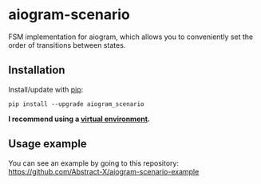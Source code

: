 # aiogram-scenario
FSM implementation for aiogram, which allows you to conveniently set the order of transitions between states.
  
## Installation
Install/update with [pip](https://pip.pypa.io/en/stable/):
``` shell
pip install --upgrade aiogram_scenario 
```
**I recommend using a [virtual environment](https://docs.python.org/3.7/library/venv.html).**
  
## Usage example
You can see an example by going to this repository:  
https://github.com/Abstract-X/aiogram-scenario-example
